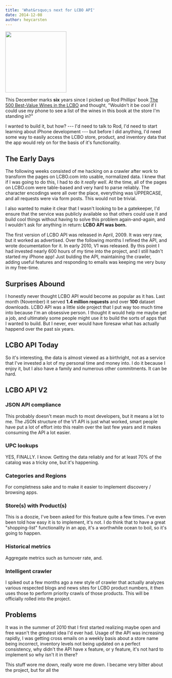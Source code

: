 ```yaml
---
title: 'What&rsquo;s next for LCBO API'
date: 2014-12-08
author: heycarsten
---
```


<div class="center">
  <img src="/assets/images/news/500-best-value-wines-2009.jpg" width="190">
</div>

This December marks **six** years since I picked up Rod Phillips&rsquo; book
[The 500 Best-Value Wines in the LCBO](http://www.amazon.ca/The-Best-Value-Wines-LCBO-2009/dp/155285938X)
and thought, "Wouldn't it be cool if I could use my phone to see a list of the
wines in this book at the store I'm standing in?"

I wanted to build it, but how? --- I'd need to talk to Rod, I'd need to
start learning about iPhone development --- but before I did anything, I'd need
some way to easily access the LCBO store, product, and inventory data that the
app would rely on for the basis of it's functionality.

## The Early Days

The following weeks consisted of me hacking on a crawler after work to
transform the pages on LCBO.com into usable, normalized data. I knew that if I
was going to do this, I had to do it *really well*. At the time, all of the
pages on LCBO.com were table-based and very hard to parse reliably. The
character encodings were all over the place, everything was UPPERCASE, and all
requests were via form posts. This would not be trivial.

I also wanted to make it clear that I wasn't looking to be a gatekeeper, I'd
ensure that the service was publicly available so that others could use it and
build cool things without having to solve this problem again-and-again, and I
wouldn't ask for anything in return: **LCBO API was born.**

The first version of LCBO API was released in April, 2009. It was very raw, but
it worked as advertised. Over the following months I refined the API, and wrote
documentation for it. In early 2010, V1 was released. By this point I had
invested nearly 600 hours of my time into the project, and I still hadn't
started my iPhone app! Just bulding the API, maintaining the crawler, adding
useful features and responding to emails was keeping me very busy in my
free-time.

## Surprises Abound

I honestly never thought LCBO API would become as popular as it has. Last month
(November) it served **1.4 million requests** and over **100** dataset
downloads. LCBO API was a little side project that I put way too much time into
because I'm an obsessive person. I thought it would help me maybe get a job,
and ultimately some people might use it to build the sorts of apps that I wanted
to build. But I never, ever would have foresaw what has actually happend over
the past six years.

## LCBO API Today

So it's interesting, the data is almost viewed as a birthright, not as a service
that I've invested a lot of my personal time and money into. I do it because I
enjoy it, but I also have a family and numerous other commitments. It can be
hard.

## LCBO API V2

### JSON API compliance

This probably doesn't mean much to most developers, but it means a lot to me.
The JSON structure of the V1 API is just what worked, smart people have put a
lot of effort into this realm over the last few years and it makes consuming
the API a lot easier.

### UPC lookups

YES, FINALLY. I know. Getting the data reliably and for at least 70% of the
catalog was a tricky one, but it's happening.

### Categories and Regions

For completness sake and to make it easier to implement discovery / browsing
apps.

### Store(s) with Product(s)

This is a doozie, I've been asked for this feature quite a few times. I've even
been told how easy it is to implement, it's not. I do think that to have a
great "shopping-list" functionality in an app, it's a worthwhile ocean to boil,
so it's going to happen.

### Historical metrics

Aggregate metrics such as turnover rate, and.

### Intelligent crawler

I spiked out a few months ago a new style of crawler that actually analyzes
various respected blogs and news sites for LCBO product numbers, it then uses
those to perform priority crawls of those products. This will be officially
rolled into the project.

## Problems

It was in the summer of 2010 that I first started realizing maybe open and free
wasn't the greatest idea I'd ever had. Usage of the API was increasing rapidly,
I was getting cross emails on a weekly basis about a store name being incorrect,
inventory levels not being updated on a perfect consistency, why didn't the API
have x feature, or y feature, it's not hard to implement so why isn't it in
there?

This stuff wore me down, really wore me down. I became very bitter about the
project, but for all the 
